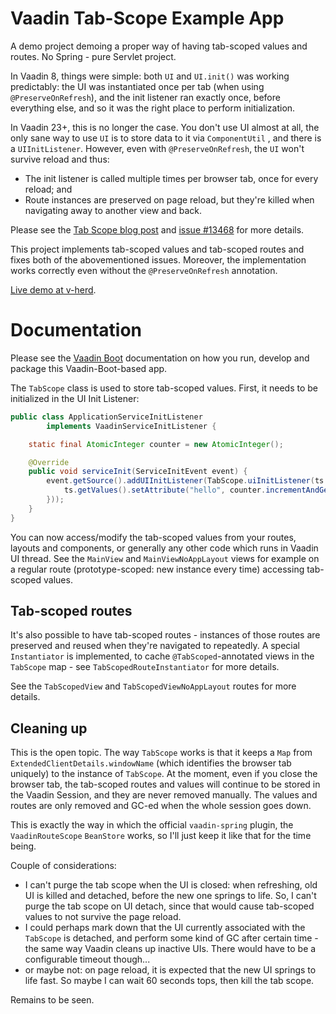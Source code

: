 # Vaadin Tab-Scope Example App

A demo project demoing a proper way of having tab-scoped values and routes.
No Spring - pure Servlet project.

In Vaadin 8, things were simple: both `UI` and `UI.init()` was working predictably:
the UI was instantiated once per tab (when using `@PreserveOnRefresh`), and the init
listener ran exactly once, before everything else, and so it was the right place to perform initialization.

In Vaadin 23+, this is no longer the case. You don't use UI almost at all, the only
sane way to use `UI` is to store data to it via `ComponentUtil` ,
and there is a `UIInitListener`. However, even with `@PreserveOnRefresh`, the `UI`
won't survive reload and thus:

- The init listener is called multiple times per browser tab, once for every reload; and
- Route instances are preserved on page reload, but they're killed when navigating away to another view and back.

Please see the [Tab Scope blog post](https://mvysny.github.io/vaadin-ui-scope/)
and [issue #13468](https://github.com/vaadin/flow/issues/13468) for more details.

This project implements tab-scoped values and tab-scoped routes and fixes both of the abovementioned
issues. Moreover, the implementation works correctly even without the `@PreserveOnRefresh` annotation.

[Live demo at v-herd](https://v-herd.eu/vaadin-tab-scope-example).

# Documentation

Please see the [Vaadin Boot](https://github.com/mvysny/vaadin-boot#preparing-environment) documentation
on how you run, develop and package this Vaadin-Boot-based app.

The `TabScope` class is used to store tab-scoped values. First, it needs to be
initialized in the UI Init Listener:
```java
public class ApplicationServiceInitListener
        implements VaadinServiceInitListener {

    static final AtomicInteger counter = new AtomicInteger();

    @Override
    public void serviceInit(ServiceInitEvent event) {
        event.getSource().addUIInitListener(TabScope.uiInitListener(ts -> {
            ts.getValues().setAttribute("hello", counter.incrementAndGet());
        }));
    }
}
```
You can now access/modify the tab-scoped values from your routes, layouts and components, or generally any other code which runs in
Vaadin UI thread. See the `MainView` and `MainViewNoAppLayout` views for example on a regular route (prototype-scoped:
new instance every time) accessing tab-scoped values.

## Tab-scoped routes

It's also possible to have tab-scoped routes - instances of those routes are preserved and reused
when they're navigated to repeatedly. A special `Instantiator` is implemented, to
cache `@TabScoped`-annotated views in the `TabScope` map - see `TabScopedRouteInstantiator` for more details.

See the `TabScopedView` and `TabScopedViewNoAppLayout` routes for more details.

## Cleaning up

This is the open topic. The way `TabScope` works is that it keeps a `Map` from `ExtendedClientDetails.windowName`
(which identifies the browser tab uniquely) to the instance of `TabScope`.
At the moment, even if you close the browser tab, the tab-scoped routes and values will
continue to be stored in the Vaadin Session, and they are never removed manually.
The values and routes are only removed and GC-ed when the whole session goes down.

This is exactly the way in which the official `vaadin-spring` plugin, the `VaadinRouteScope` `BeanStore` works,
so I'll just keep it like that for the time being.

Couple of considerations:

* I can't purge the tab scope when the UI is closed: when refreshing, old UI is killed and detached,
  before the new one springs to life. So, I can't purge the tab scope on UI detach, since that would cause tab-scoped
  values to not survive the page reload.
* I could perhaps mark down that the UI currently associated with the `TabScope` is detached, and perform
  some kind of GC after certain time - the same way Vaadin cleans up inactive UIs. There would have to be
  a configurable timeout though...
* or maybe not: on page reload, it is expected that the new UI springs to life
  fast. So maybe I can wait 60 seconds tops, then kill the tab scope.

Remains to be seen.
